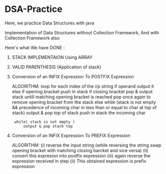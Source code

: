 # DSA-Practice
Here, we practice Data Structures with java 

Implementation of Data Structures without Collection Framework, 
And with Collection Framework also

Here's what We have DONE :


1. STACK IMPLEMENTAION Using ARRAY

2. VALID PARENTHESIS (Application of stack)

3. Conversion of an INFIX Expression To POSTFIX Expression

    ALGORITHM:
        loop for each index of the i/p string
            if operand
                output it
            else
                if opening bracket
                    push in stack
                if closing bracket
                    pop & output stack untill matching opening bracket is reached
                    pop once again to remove opening bracket from the stack
                else
                    while (stack is not empty && precedence of incoming char in less than or equal to char at top of stack)
                        output & pop top of stack
                    push in stack the incoming char

        while( stack is not empty )
            output & pop stack top

4. Conversion of an INFIX Expression To PREFIX Expression

    ALGORITHM:
        (i) reverse the input string (while reversing the string swap opening bracket with matching closing barcket and vice versa)
       (ii) convert this expresion into postfix expression
      (iii) again reverse the expression received in step (ii)
            This obtained expression is prefix expression